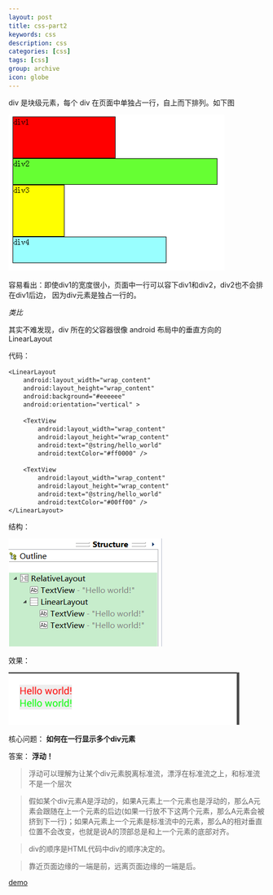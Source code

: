 ```yaml
---
layout: post
title: css-part2
keywords: css
description: css
categories: [css]
tags: [css]
group: archive
icon: globe
---
```


div 是块级元素，每个 div 在页面中单独占一行，自上而下排列。如下图

![div](../assets/20140717/div.png)

容易看出：即使div1的宽度很小，页面中一行可以容下div1和div2，div2也不会排在div1后边，
因为div元素是独占一行的。

_类比_

其实不难发现，div 所在的父容器很像 android 布局中的垂直方向的 LinearLayout

代码：

    <LinearLayout
        android:layout_width="wrap_content"
        android:layout_height="wrap_content"
        android:background="#eeeeee"
        android:orientation="vertical" >

        <TextView
            android:layout_width="wrap_content"
            android:layout_height="wrap_content"
            android:text="@string/hello_world"
            android:textColor="#ff0000" />

        <TextView
            android:layout_width="wrap_content"
            android:layout_height="wrap_content"
            android:text="@string/hello_world"
            android:textColor="#00ff00" />
    </LinearLayout>

结构：

![structure](../assets/20140717/structure.png)

效果：

![layout](../assets/20140717/layout.png)


核心问题：
**如何在一行显示多个div元素**

答案：
**浮动！**

>浮动可以理解为让某个div元素脱离标准流，漂浮在标准流之上，和标准流不是一个层次


>假如某个div元素A是浮动的，如果A元素上一个元素也是浮动的，那么A元素会跟随在上一个元素的后边(如果一行放不下这两个元素，那么A元素会被挤到下一行)；如果A元素上一个元素是标准流中的元素，那么A的相对垂直位置不会改变，也就是说A的顶部总是和上一个元素的底部对齐。

>div的顺序是HTML代码中div的顺序决定的。

>靠近页面边缘的一端是前，远离页面边缘的一端是后。

[demo][demo]

[CSS浮动(float,clear)通俗讲解]: http://blog.jobbole.com/37112/

[demo]: http://moon.sinaapp.com/static/css_3.html
